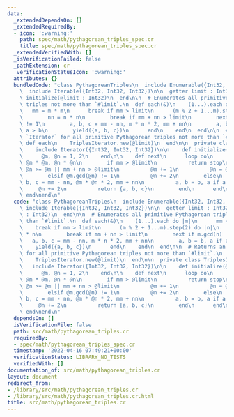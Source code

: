 ```yaml
---
data:
  _extendedDependsOn: []
  _extendedRequiredBy:
  - icon: ':warning:'
    path: spec/math/pythagorean_triples_spec.cr
    title: spec/math/pythagorean_triples_spec.cr
  _extendedVerifiedWith: []
  _isVerificationFailed: false
  _pathExtension: cr
  _verificationStatusIcon: ':warning:'
  attributes: {}
  bundledCode: "class PythagoreanTriples\n  include Enumerable({Int32, Int32, Int32})\n\
    \  include Iterable({Int32, Int32, Int32})\n\n  getter limit : Int32\n\n  def\
    \ initialize(@limit : Int32)\n  end\n\n  # Enumerates all primitive Pythagorean\
    \ triples not more than `#limit`.\n  def each(&)\n    (1...).each do |m|\n   \
    \   mm = m * m\n      break if mm > limit\n      (m % 2 + 1...m).step(2) do |n|\n\
    \        nn = n * n\n        break if mm + nn > limit\n        next if m.gcd(n)\
    \ != 1\n        a, b, c = mm - nn, m * n * 2, mm + nn\n        a, b = b, a if\
    \ a > b\n        yield({a, b, c})\n      end\n    end\n  end\n\n  # Returns an\
    \ `Iterator` for all primitive Pythagorean triples not more than `#limit`.\n \
    \ def each\n    TriplesIterator.new(@limit)\n  end\n\n  private class TriplesIterator\n\
    \    include Iterator({Int32, Int32, Int32})\n\n    def initialize(@limit : Int32)\n\
    \      @m, @n = 1, 2\n    end\n\n    def next\n      loop do\n        mm, nn =\
    \ @m * @m, @n * @n\n        if mm > @limit\n          return stop\n        elsif\
    \ @n >= @m || mm + nn > @limit\n          @m += 1\n          @n = @m % 2 + 1\n\
    \        elsif @m.gcd(@n) != 1\n          @n += 2\n        else\n          a,\
    \ b, c = mm - nn, @m * @n * 2, mm + nn\n          a, b = b, a if a > b\n     \
    \     @n += 2\n          return {a, b, c}\n        end\n      end\n    end\n \
    \ end\nend\n"
  code: "class PythagoreanTriples\n  include Enumerable({Int32, Int32, Int32})\n \
    \ include Iterable({Int32, Int32, Int32})\n\n  getter limit : Int32\n\n  def initialize(@limit\
    \ : Int32)\n  end\n\n  # Enumerates all primitive Pythagorean triples not more\
    \ than `#limit`.\n  def each(&)\n    (1...).each do |m|\n      mm = m * m\n  \
    \    break if mm > limit\n      (m % 2 + 1...m).step(2) do |n|\n        nn = n\
    \ * n\n        break if mm + nn > limit\n        next if m.gcd(n) != 1\n     \
    \   a, b, c = mm - nn, m * n * 2, mm + nn\n        a, b = b, a if a > b\n    \
    \    yield({a, b, c})\n      end\n    end\n  end\n\n  # Returns an `Iterator`\
    \ for all primitive Pythagorean triples not more than `#limit`.\n  def each\n\
    \    TriplesIterator.new(@limit)\n  end\n\n  private class TriplesIterator\n \
    \   include Iterator({Int32, Int32, Int32})\n\n    def initialize(@limit : Int32)\n\
    \      @m, @n = 1, 2\n    end\n\n    def next\n      loop do\n        mm, nn =\
    \ @m * @m, @n * @n\n        if mm > @limit\n          return stop\n        elsif\
    \ @n >= @m || mm + nn > @limit\n          @m += 1\n          @n = @m % 2 + 1\n\
    \        elsif @m.gcd(@n) != 1\n          @n += 2\n        else\n          a,\
    \ b, c = mm - nn, @m * @n * 2, mm + nn\n          a, b = b, a if a > b\n     \
    \     @n += 2\n          return {a, b, c}\n        end\n      end\n    end\n \
    \ end\nend\n"
  dependsOn: []
  isVerificationFile: false
  path: src/math/pythagorean_triples.cr
  requiredBy:
  - spec/math/pythagorean_triples_spec.cr
  timestamp: '2022-04-16 07:49:21+00:00'
  verificationStatus: LIBRARY_NO_TESTS
  verifiedWith: []
documentation_of: src/math/pythagorean_triples.cr
layout: document
redirect_from:
- /library/src/math/pythagorean_triples.cr
- /library/src/math/pythagorean_triples.cr.html
title: src/math/pythagorean_triples.cr
---
```

